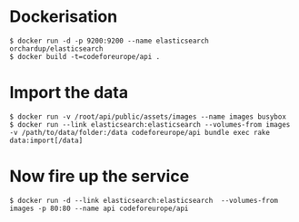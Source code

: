 # Dockerisation

    $ docker run -d -p 9200:9200 --name elasticsearch orchardup/elasticsearch
    $ docker build -t=codeforeurope/api .

# Import the data

    $ docker run -v /root/api/public/assets/images --name images busybox
    $ docker run --link elasticsearch:elasticsearch --volumes-from images -v /path/to/data/folder:/data codeforeurope/api bundle exec rake data:import[/data]

# Now fire up the service

    $ docker run -d --link elasticsearch:elasticsearch  --volumes-from images -p 80:80 --name api codeforeurope/api
